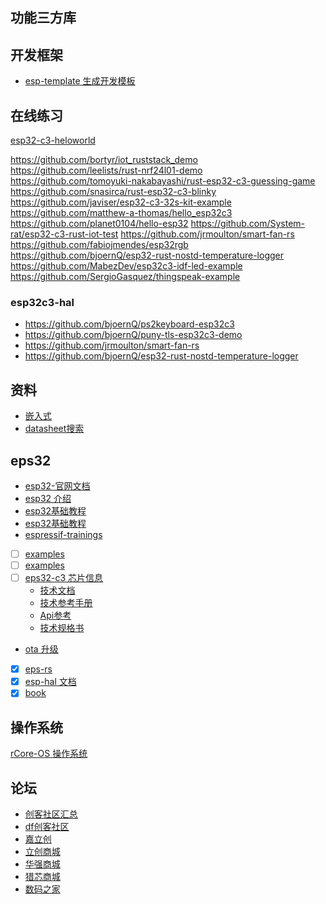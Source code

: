 ## 功能三方库

## 开发框架

- [esp-template 生成开发模板](./esp-template.md)

## 在线练习

[esp32-c3-heloworld](https://wokwi.com/projects/3254846992595031880)

https://github.com/bortyr/iot_ruststack_demo
https://github.com/leelists/rust-nrf24l01-demo
https://github.com/tomoyuki-nakabayashi/rust-esp32-c3-guessing-game
https://github.com/snasirca/rust-esp32-c3-blinky
https://github.com/javiser/esp32-c3-32s-kit-example
https://github.com/matthew-a-thomas/hello_esp32c3
https://github.com/planet0104/hello-esp32
https://github.com/System-rat/esp32-c3-rust-iot-test
https://github.com/jrmoulton/smart-fan-rs
https://github.com/fabiojmendes/esp32rgb
https://github.com/bjoernQ/esp32-rust-nostd-temperature-logger
https://github.com/MabezDev/esp32c3-idf-led-example
https://github.com/SergioGasquez/thingspeak-example

### esp32c3-hal
- https://github.com/bjoernQ/ps2keyboard-esp32c3
- https://github.com/bjoernQ/puny-tls-esp32c3-demo
- https://github.com/jrmoulton/smart-fan-rs
- https://github.com/bjoernQ/esp32-rust-nostd-temperature-logger


## 资料

- [嵌入式](https://www.rust-lang.org/zh-CN/what/embedded)
- [datasheet搜索](https://pdf.jiepei.com/s/)

## eps32

- [esp32-官网文档](https://docs.espressif.com/projects/esp-idf/en/latest/esp32c3/api-reference/peripherals/spi_master.html)
- [esp32 介绍](https://zhuanlan.zhihu.com/p/535230399?utm_id=0)
- [esp32基础教程](https://www.it610.com/article/1445532535370067968.htm)
- [esp32基础教程](https://blog.csdn.net/zhusongziye?type=blog)
- [espressif-trainings](https://github.com/ferrous-systems/espressif-trainings)
- [ ] [examples](https://github.com/esp-rs/esp-hal/tree/main/esp32c3-hal/examples)
- [ ] [examples](https://github.com/esp-rs/esp-hal-examples)
- [ ] [eps32-c3 芯片信息](https://www.espressif.com.cn/zh-hans/products/socs/esp32-c3)
  - [技术文档](https://www.espressif.com.cn/zh-hans/support/documents/technical-documents)
  - [技术参考手册](https://www.espressif.com.cn/sites/default/files/documentation/esp32-c3_technical_reference_manual_cn.pdf)
  - [Api参考](https://docs.espressif.com/projects/esp-idf/zh_CN/latest/esp32c3/api-reference/index.html)
  - [技术规格书](https://www.espressif.com.cn/sites/default/files/documentation/esp32-c3_datasheet_cn.pdf)
- [ota 升级](https://github.com/bjoernQ/esp32c3-ota-experiment)
- [x] [eps-rs](https://github.com/esp-rs)
- [x] [esp-hal 文档](https://github.com/bjoernQ/esp-hal-get-started)
- [x] [book](https://esp-rs.github.io/book/)

## 操作系统

[rCore-OS 操作系统](https://rcore-os.cn)

## 论坛
- [创客社区汇总](https://mc.dfrobot.com.cn/links/)
- [df创客社区](https://www.dfrobot.com.cn/)
- [嘉立创](https://www.jlc.com/)
- [立创商城](https://www.szlcsc.com/)
- [华强商城](https://www.hqbuy.com/)
- [猎芯商城](https://www.ichunt.com/)
- [数码之家](https://www.mydigit.cn/)
